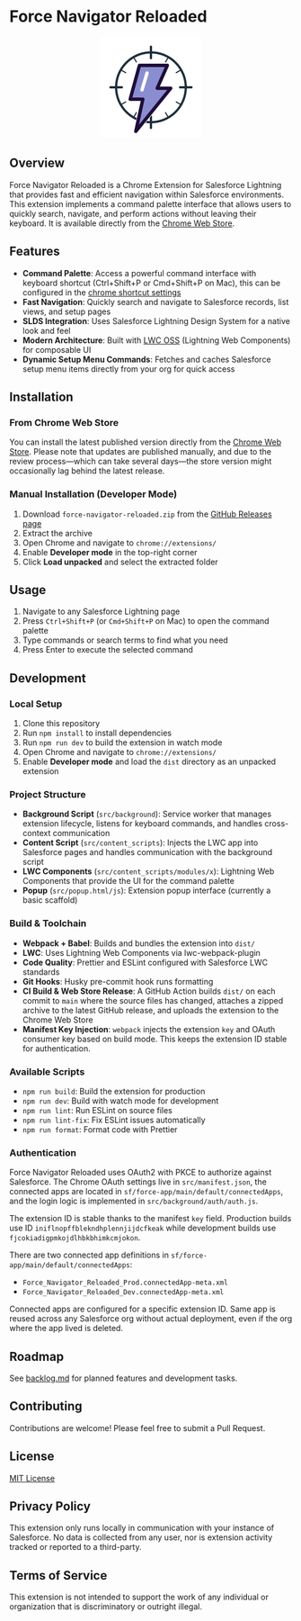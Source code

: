 # Force Navigator Reloaded

<p align="center">
  <img src="web/icon-light.svg" alt="Logo"/>
</p>

## Overview

Force Navigator Reloaded is a Chrome Extension for Salesforce Lightning that provides fast and efficient navigation
within Salesforce environments. This extension implements a command palette interface that allows users to quickly
search, navigate, and perform actions without leaving their keyboard. It is available directly from the
[Chrome Web Store](https://chromewebstore.google.com/detail/iniflnopffblekndhplennjijdcfkeak?utm_source=github).

## Features

- **Command Palette**: Access a powerful command interface with keyboard shortcut (Ctrl+Shift+P or Cmd+Shift+P on Mac),
  this can be configured in the [chrome shortcut settings](chrome://extensions/shortcuts)
- **Fast Navigation**: Quickly search and navigate to Salesforce records, list views, and setup pages
- **SLDS Integration**: Uses Salesforce Lightning Design System for a native look and feel
- **Modern Architecture**: Built with [LWC OSS](https://lwc.dev/) (Lightning Web Components) for composable UI
- **Dynamic Setup Menu Commands**: Fetches and caches Salesforce setup menu items directly from your org for quick access

## Installation

### From Chrome Web Store

You can install the latest published version directly from
the [Chrome Web Store](https://chromewebstore.google.com/detail/iniflnopffblekndhplennjijdcfkeak?utm_source=github).
Please note that updates are published manually, and due to the review process—which can take several days—the store
version might occasionally lag behind the latest release.

### Manual Installation (Developer Mode)

1. Download `force-navigator-reloaded.zip` from the [GitHub Releases page](https://github.com/Damecek/force-navigator-reloaded/releases)
2. Extract the archive
3. Open Chrome and navigate to `chrome://extensions/`
4. Enable **Developer mode** in the top-right corner
5. Click **Load unpacked** and select the extracted folder

## Usage

1. Navigate to any Salesforce Lightning page
2. Press `Ctrl+Shift+P` (or `Cmd+Shift+P` on Mac) to open the command palette
3. Type commands or search terms to find what you need
4. Press Enter to execute the selected command

## Development

### Local Setup

1. Clone this repository
2. Run `npm install` to install dependencies
3. Run `npm run dev` to build the extension in watch mode
4. Open Chrome and navigate to `chrome://extensions/`
5. Enable **Developer mode** and load the `dist` directory as an unpacked extension

### Project Structure

- **Background Script** (`src/background`): Service worker that manages extension lifecycle, listens for keyboard
  commands, and handles cross-context communication
- **Content Script** (`src/content_scripts`): Injects the LWC app into Salesforce pages and handles communication with
  the background script
- **LWC Components** (`src/content_scripts/modules/x`): Lightning Web Components that provide the UI for the command
  palette
- **Popup** (`src/popup.html/js`): Extension popup interface (currently a basic scaffold)

### Build & Toolchain

- **Webpack + Babel**: Builds and bundles the extension into `dist/`
- **LWC**: Uses Lightning Web Components via lwc-webpack-plugin
- **Code Quality**: Prettier and ESLint configured with Salesforce LWC standards
- **Git Hooks**: Husky pre-commit hook runs formatting
- **CI Build & Web Store Release**: A GitHub Action builds `dist/` on each commit to `main` where the source files has changed, attaches a zipped archive to the latest GitHub release, and uploads the extension to the Chrome Web Store
- **Manifest Key Injection**: `webpack` injects the extension `key` and OAuth consumer key based on build mode. This keeps the extension ID stable for authentication.

### Available Scripts

- `npm run build`: Build the extension for production
- `npm run dev`: Build with watch mode for development
- `npm run lint`: Run ESLint on source files
- `npm run lint-fix`: Fix ESLint issues automatically
- `npm run format`: Format code with Prettier

### Authentication

Force Navigator Reloaded uses OAuth2 with PKCE to authorize against Salesforce. The Chrome OAuth settings live in `src/manifest.json`, the connected apps are located in `sf/force-app/main/default/connectedApps`, and the login logic is implemented in `src/background/auth/auth.js`.

The extension ID is stable thanks to the manifest `key` field. Production builds use ID `iniflnopffblekndhplennjijdcfkeak` while development builds use `fjcokiadigpmkojdlhbkbhimkcmjokon`.

There are two connected app definitions in `sf/force-app/main/default/connectedApps`:

- `Force_Navigator_Reloaded_Prod.connectedApp-meta.xml`
- `Force_Navigator_Reloaded_Dev.connectedApp-meta.xml`

Connected apps are configured for a specific extension ID. Same app is reused across any Salesforce org without actual
deployment, even if the org where the app lived is deleted.

## Roadmap

See [backlog.md](backlog.md) for planned features and development tasks.

## Contributing

Contributions are welcome! Please feel free to submit a Pull Request.

## License

[MIT License](http://en.wikipedia.org/wiki/MIT_License)

## Privacy Policy

This extension only runs locally in communication with your instance of Salesforce. No data is collected from any user, nor is extension activity tracked or reported to a third-party.

## Terms of Service

This extension is not intended to support the work of any individual or organization that is discriminatory or outright illegal.
